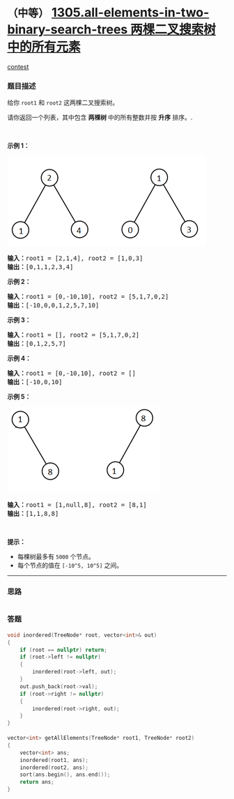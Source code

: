 # `（中等）` [1305.all-elements-in-two-binary-search-trees 两棵二叉搜索树中的所有元素](https://leetcode-cn.com/problems/all-elements-in-two-binary-search-trees/)

[contest](https://leetcode-cn.com/contest/weekly-contest-169/problems/all-elements-in-two-binary-search-trees/)

### 题目描述
<p>给你&nbsp;<code>root1</code> 和 <code>root2</code>&nbsp;这两棵二叉搜索树。</p>
<p>请你返回一个列表，其中包含&nbsp;<strong>两棵树&nbsp;</strong>中的所有整数并按 <strong>升序</strong> 排序。.</p>
<p>&nbsp;</p>
<p><strong>示例 1：</strong></p>
<p><img src="./q2-e1.png" alt=""></p>
<pre><strong>输入：</strong>root1 = [2,1,4], root2 = [1,0,3]
<strong>输出：</strong>[0,1,1,2,3,4]
</pre>

<p><strong>示例 2：</strong></p>
<pre><strong>输入：</strong>root1 = [0,-10,10], root2 = [5,1,7,0,2]
<strong>输出：</strong>[-10,0,0,1,2,5,7,10]
</pre>

<p><strong>示例 3：</strong></p>
<pre><strong>输入：</strong>root1 = [], root2 = [5,1,7,0,2]
<strong>输出：</strong>[0,1,2,5,7]
</pre>

<p><strong>示例 4：</strong></p>
<pre><strong>输入：</strong>root1 = [0,-10,10], root2 = []
<strong>输出：</strong>[-10,0,10]
</pre>

<p><strong>示例 5：</strong></p>
<p><img src="./q2-e5-.png" alt=""></p>
<pre><strong>输入：</strong>root1 = [1,null,8], root2 = [8,1]
<strong>输出：</strong>[1,1,8,8]
</pre>

<p>&nbsp;</p>
<p><strong>提示：</strong></p>
<ul>
	<li>每棵树最多有&nbsp;<code>5000</code>&nbsp;个节点。</li>
	<li>每个节点的值在&nbsp;<code>[-10^5, 10^5]</code>&nbsp;之间。</li>
</ul>

---
### 思路
```

```

### 答题
``` C++
void inordered(TreeNode* root, vector<int>& out)
{
	if (root == nullptr) return;
	if (root->left != nullptr)
	{
		inordered(root->left, out);
	}
	out.push_back(root->val);
	if (root->right != nullptr)
	{
		inordered(root->right, out);
	}
}

vector<int> getAllElements(TreeNode* root1, TreeNode* root2) 
{
	vector<int> ans;
	inordered(root1, ans);
	inordered(root2, ans);
	sort(ans.begin(), ans.end());
	return ans;
}
```




